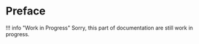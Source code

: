 # Preface

!!! info "Work in Progress"
    Sorry, this part of documentation are still work in progress.